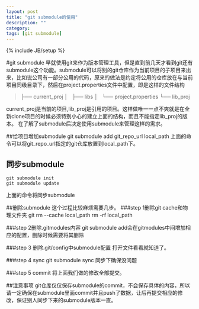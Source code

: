 ```yaml
---
layout: post
title: "git submodule的使用"
description: ""
category: 
tags: [git submodule]
---
```

{% include JB/setup %}

#git submodule
早就使用git来作为版本管理工具，但是直到前几天才看到git还有submodule这个功能。submodule可以将别的git仓库作为当前项目的子项目来出来，比如说公司有一部分公用的代码，原来的做法是约定将公用的仓库放在与当前项目同级目录下，然后在project.properties文件中配置，即是这样的文件结构

>├── current_proj
>│   ├── libs
>│   └── project.properties
>└── lib_proj

current_proj是当前的项目,lib_proj是引用的项目。这样做唯一一点不爽就是在全新clone项目的时候必须特别小心的建立上面的结构，而且不能指定lib_proj的版本。
在了解了submodule后决定使用submodule来管理这样的需求。

##给项目增加submodule
    git submodule add git_repo_url local_path
上面的命令可以将git_repo_url指定的git仓库放置到local_path下。

## 同步submodule
    git submodule init
    git submodule update

上面的命令将同步submodule

##删除submodule
这个过程比较麻烦需要几步。
###step 1删除git cache和物理文件夹
git rm --cache local_path
rm -rf local_path

###step 2删除.gitmodules内容
git submodule add会在gitmodules中间增加相应的配置，删除时候需要将其删除

###step 3 删除.git/config中submodule配置
打开文件看看就知道了。

###step 4 sync
    git submodule sync
同步下确保没问题

###step 5 commit
将上面我们做的修改全部提交。

##注意事项
git仓库仅仅保存submodule的commit，不会保存具体的内容，所以请一定确保在submodule里面commit并且push了数据，让后再提交相应的修改，保证别人同步下来的submodule版本一直。